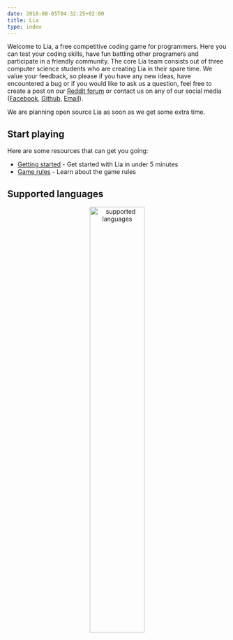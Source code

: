 ```yaml
---
date: 2018-08-05T04:32:25+02:00
title: Lia
type: index
---
```


Welcome to Lia, a free competitive coding game for programmers. 
Here you can test your coding skills, have fun battling other programers and participate in a friendly community.
The core Lia team consists out of three computer science students who are creating Lia in their spare time. 
We value your feedback, so please if you have any new ideas, have encountered a bug or if you would like to ask us a question, feel free to create a post on our <a href="https://www.reddit.com/r/liagame/" target="_blank">Reddit forum</a> or contact us on any of our social media (<a href="https://www.facebook.com/liagame/" target="_blank">Facebook</a>, <a href="https://www.github.com/liagame/" target="_blank">Github</a>, <a href="mailto:info@liagame.com" target="_blank">Email</a>).

We are planning open source Lia as soon as we get some extra time.

## Start playing 

Here are some resources that can get you going:

* [Getting started](/getting-started/) - Get started with Lia in under 5 minutes
* [Game rules](/game-rules) - Learn about the game rules

## Supported languages

 <div style="text-align:center"><img src="/static/docs/images/supported-languages.png" alt="supported languages" width="50%"/></div>
 
